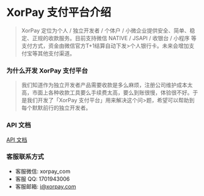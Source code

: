 # XorPay 支付平台介绍

> XorPay 定位为个人 / 独立开发者 / 个体户 / 小微企业提供安全、简单、稳定、正规的收款服务。目前支持微信 NATIVE / JSAPI / 收银台 / 小程序 等支付方式，资金由微信官方T+1结算自动下发>个人银行卡。未来会增加支付宝等其他支付渠道。

### 为什么开发 XorPay 支付平台

> 我们知道作为独立开发者产品需要收款是多么麻烦，注册公司维护成本太高，市面上各种收款工具要么手续费太高，要么到账很慢，体验很不好。于是我们开发了「XorPay 支付平台」用来解决这个问>题，希望可以帮助到每个默默前行的独立开发者。

### API 文档

[API 文档](https://xorpay.com/doc)


### 客服联系方式

- 客服微信: xorpay_com
- 客服 QQ: 1701943006
- 客服邮箱: i@xorpay.com

